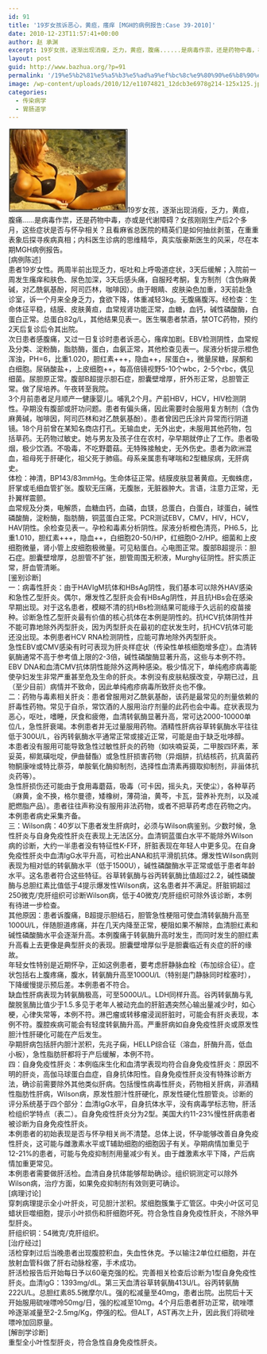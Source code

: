 ```yaml
---
id: 91
title: '19岁女孩诉恶心，黄疸，瘙痒 [MGH的病例报告:Case 39-2010]'
date: 2010-12-23T11:57:41+00:00
author: 赵 承渊
excerpt: 19岁女孩，逐渐出现消瘦，乏力，黄疸，腹痛......是病毒作祟，还是药物中毒，亦或是代谢障碍？女孩刚刚生产后2个多月，这些症状是否与怀孕相关？且看麻省总医院的精英们是如何抽丝剥茧，在重重表象后探寻疾病真相；内科医生诊病的思维精华，真实版豪斯医生的风采，尽在本期MGH病例报告。
layout: post
guid: http://www.bazhua.org/?p=91
permalink: '/19%e5%b2%81%e5%a5%b3%e5%ad%a9%ef%bc%8c%e9%80%90%e6%b8%90%e5%87%ba%e7%8e%b0%e6%b6%88%e7%98%a6%ef%bc%8c%e4%b9%8f%e5%8a%9b%ef%bc%8c%e9%bb%84%e7%96%b8%ef%bc%8c%e8%85%b9%e7%97%9b-%e6%98%af%e7%97%85/'
image: /wp-content/uploads/2010/12/e11074821_12dcb3e6978g214-125x125.jpg
categories:
  - 传染病学
  - 胃肠道学
---
```

<div>
  <a href="/wp-content/uploads/2010/12/e11074821_12dcb3e6978g214.jpg"><img class="size-medium wp-image-375 alignleft" title="e11074821_12dcb3e6978g214" src="/wp-content/uploads/2010/12/e11074821_12dcb3e6978g214-300x213.jpg" alt="" width="240" height="170" /></a>19岁女孩，逐渐出现消瘦，乏力，黄疸，腹痛&#8230;&#8230;是病毒作祟，还是药物中毒，亦或是代谢障碍？女孩刚刚生产后2个多月，这些症状是否与怀孕相关？且看麻省总医院的精英们是如何抽丝剥茧，在重重表象后探寻疾病真相；内科医生诊病的思维精华，真实版豪斯医生的风采，尽在本期MGH病例报告。
</div>

<div>
  [病例陈述]
</div>

<div>
  患者19岁女性。两周半前出现乏力，呕吐和上呼吸道症状，3天后缓解；入院前一周发生瘙痒和肤色、尿色加深，3天后感头痛，自服羟考酮，复方制剂（含伪麻黄碱，对乙酰氨基酚，阿司匹林，咖啡因）。由于眼睛、皮肤染色加重，3天前赴急诊室，诉一个月来全身乏力，食欲下降，体重减轻3kg。无腹痛腹泻。经检查：生命体征平稳，结膜、皮肤黄疸，血常规肾功能正常，血糖，血钙，碱性磷酸酶，白蛋白正常。总蛋白82g/L，其他结果见表一。医生嘱患者禁酒，禁OTC药物，预约2天后复诊后令其出院。
</div>

<div>
  次日患者感腹痛，又过一日复诊时患者诉恶心，瘙痒加剧。EBV检测阴性，血常规及分类、淀粉酶，脂肪酶，蛋白，血氨正常，其他检查见表一。尿液分析提示橙色浑浊，PH=6，比重1.020，胆红素+++，隐血++，尿蛋白+，微量尿糖，尿酮和白细胞。尿硝酸盐+，上皮细胞++，每高倍镜视野5-10个wbc，2-5个rbc，偶见细菌。尿胆原正常。腹部B超提示胆石症，胆囊壁增厚，肝外形正常，总胆管正常。做了尿培养。午夜转至我院。
</div>

<div>
  3个月前患者足月顺产一健康婴儿。哺乳2个月。产前HBV，HCV，HIV检测阴性。孕期没有腹部或肝功问题。患者有偏头痛，因此需要时会服用复方制剂（含伪麻黄碱，咖啡因，阿司匹林和对乙酰氨基酚）。患者曾因巴氏涂片异常而行阴道镜。18个月前曾在某知名商店打孔。无输血史，无外出史，未服用其他药物，包括草药。无药物过敏史。她与男友及孩子住在农村，孕早期就停止了工作。患者吸烟，极少饮酒。不吸毒，不吃野蘑菇。无特殊接触史，无外伤史。患者为欧洲混血，祖母死于肝硬化，祖父死于肺癌。母系亲属患有哮喘和2型糖尿病，无肝病史。
</div>

<div>
  体检：神清，BP143/83mmHg。生命体征正常。结膜皮肤显著黄疸。无蜘蛛痣，肝掌或毛细血管扩张。腹软无压痛，无腹胀，无脏器肿大。言语，注意力正常，无扑翼样震颤。
</div>

<div>
  血常规及分类，电解质，血糖血钙，血磷，血镁，总蛋白，白蛋白，球蛋白，碱性磷酸酶，淀粉酶，脂肪酶，铜蓝蛋白正常。PCR测试EBV，CMV，HIV，HCV，HAV阴性。余检查见表一。孕检和毒素分析阴性。尿液分析橙色清亮，PH6.5，比重1.010，胆红素+++，隐血++，白细胞20-50/HP，红细胞0-2/HP。细菌和上皮细胞微量，肾小管上皮细胞极微量。可见粘蛋白。心电图正常。腹部B超提示：胆石症。胆囊壁增厚，总胆管不扩张，胆管周围无积液，Murghy征阴性。肝实质正常，肝血管清晰。
</div>

<div>
  [鉴别诊断]
</div>

<div>
  一：病毒性肝炎：由于HAVIgM抗体和HBsAg阴性，我们基本可以除外HAV感染和急性乙型肝炎。偶尔，爆发性乙型肝炎会有HBsAg阴性，并且抗HBs会在感染早期出现。对于这名患者，模糊不清的抗HBs检测结果可能缘于久远前的疫苗接种。诊断急性乙型肝炎最有价值的核心抗体在本例是阴性的。抗HCV抗体阴性并不能可靠地除外丙型肝炎，因为丙型肝炎在最初的症状发生时，抗HCV抗体可能还没出现。本例患者HCV RNA检测阴性，应能可靠地除外丙型肝炎。
</div>

<div>
  急性EBV或CMV感染有时可表现为肝炎样症状（传染性单核细胞增多症）。血清转氨酶通常不高于参考值上限的2-3倍，碱性磷酸酶显著升高，这些与本例不符。EBV DNA和血清CMV抗体阴性能除外这两种感染。极少情况下，单纯疱疹病毒能使孕妇发生非常严重甚至危及生命的肝炎。本例没有皮肤粘膜改变，孕期已过，且（至少目前）病情并不致命，因此单纯疱疹病毒所致肝炎也不像。
</div>

<div>
  二：药物与毒素相关肝炎：患者曾服用对乙酰氨基酚，该药是最常见的剂量依赖的肝毒性药物。常见于自杀，常饮酒的人服用治疗剂量的此药也会中毒。症状表现为恶心，呕吐，嗜睡，厌食和疲倦，血清转氨酶显著升高，常可达2000-10000单位/L，急性肝衰竭。本例患者并无过量服用药物。酒精性肝病谷草转氨酶水平往往低于300U/L，谷丙转氨酶水平通常正常或接近正常，可能是由于缺乏吡哆醇。
</div>

<div>
  本患者没有服用可能导致急性过敏性肝炎的药物（如呋喃妥英，二甲胺四环素，苯妥英，柳氮磺吡啶，伊曲替酯）或急性肝损害药物（异烟肼，抗结核药，抗真菌药物酮康唑或特比萘芬，单胺氧化酶抑制剂，选择性血清素再摄取抑制剂，非甾体抗炎药等）。
</div>

<div>
  急性肝损伤还可能由于食用毒蘑菇，吸毒（可卡因，摇头丸，天使尘），各种草药（麻黄，金不换，格尔曼德，矮橡树，薄荷油，黄芩，卡瓦，营养补充剂，以及减肥燃脂产品）。患者往往声称没有服用非法药物，或者不把草药考虑在药物之内。本例患者病史采集齐备。
</div>

<div>
  三：Wilson病：40岁以下患者发生肝病时，必须与Wilson病鉴别。少数时候，急性肝炎与自身免疫性肝炎在表现上无法区分。血清铜蓝蛋白水平不能除外Wilson病的诊断，大约一半患者没有特征性K-F环，肝脏表现在年轻人中更多见。在自身免疫性肝炎中血清IgG水平升高，可检出ANA和抗平滑肌抗体。爆发性Wilson病则表现为相对低的转氨酶水平（低于1500U），碱性磷酸酶水平正常或低于患者年龄水平。这名患者符合这些特征。谷草转氨酶与谷丙转氨酶比值超过2.2，碱性磷酸酶与总胆红素比值低于4提示爆发性Wilson病，这名患者并不满足。肝脏铜超过250微克/克肝组织可诊断Wilson病，低于40微克/克肝组织可除外该诊断，本例有待进一步检查。
</div>

<div>
  其他原因：患者诉腹痛，B超提示胆结石，胆管急性梗阻可使血清转氨酶升高至1000U/L，伴随胆道疼痛，并在几天内降至正常，梗阻如果不解除，血清胆红素和碱性磷酸酶水平会逐渐升高。本例腹痛于转氨酶升高时发生，而同时发生的胆红素升高看上去更像是典型肝炎的表现。胆囊壁增厚似乎是胆囊临近有炎症的肝的缘故。
</div>

<div>
  年轻女性特别是近期怀孕，正如这例患者，要考虑肝静脉血栓（布加综合征）。症状包括右上腹疼痛，腹水，转氨酶升高至1000U/L（特别是门静脉同时栓塞时），下降缓慢提示预后差。本例患者不符合。
</div>

<div>
  缺血性肝病表现为转氨酶极高，可至5000U/L。LDH同样升高。谷丙转氨酶与乳酸脱氢酶比值少于1.5.多见于老年人被动充血的肝脏遇突然心输出量减少时，如心梗，心律失常等，本例不符。淋巴瘤或转移瘤浸润肝脏时，可能会有肝炎表现，本例不符。腹腔疾病可能会有轻度转氨酶升高。严重肝病如自身免疫性肝炎或原发性胆汁性肝硬化可能在产后发生。
</div>

<div>
  孕期肝病包括肝内胆汁淤积，先兆子痫，HELLP综合征（溶血，肝酶升高，低血小板），急性脂肪肝都将于产后缓解，本例不符。
</div>

<div>
  四：自身免疫性肝炎：本例临床生化和血清学表现均符合自身免疫性肝炎：原因不明的肝炎，高伽马球蛋白血症，自身抗体阳性。自身免疫性肝炎没有特殊诊断方法，确诊前需要除外其他类似肝病。包括慢性病毒性肝炎，药物相关肝病，非酒精性脂肪性肝病，Wilson病，原发性胆汁性肝硬化，原发性硬化性胆管炎。诊断的评分系统基于四个部分：血清IgG水平，自身抗体水平，没有病毒学标志物，肝活检组织学特点（表二）。自身免疫性肝炎分为2型。美国大约11-23%慢性肝病患者被诊断为自身免疫性肝炎。
</div>

<div>
  本例患者的初始表现是否与怀孕相关尚不清楚。总体上说，怀孕能够改善自身免疫性肝炎，这可能与雌激素水平或T辅助细胞的细胞因子有关。孕期病情加重见于12-21%的患者，可能与免疫抑制剂用量减少有关。由于雌激素水平下降，产后病情加重更常见。
</div>

<div>
  本例患者需要做肝活检。血清自身抗体能够帮助确诊。组织铜测定可以除外Wilson病，治疗方面，如果免疫抑制剂有效则更可确诊。
</div>

<div>
  [病理讨论]
</div>

<div>
  穿刺病理提示全小叶肝炎，可见胆汁淤积。浆细胞簇集于汇管区。中央小叶区可见蜡状巨噬细胞，提示小叶损伤和肝细胞坏死。符合急性自身免疫性肝炎，不除外甲型肝炎。
</div>

<div>
  肝组织铜：54微克/克肝组织。
</div>

<div>
  [治疗经过]
</div>

<div>
  活检穿刺过后当晚患者出现腹腔积血，失血性休克。予以输注2单位红细胞，并在放射血管科做了肝右动脉栓塞，手术成功。
</div>

<div>
  肝活检报告后开始每日予以60毫克强的松。完善相关检查后诊断为1型自身免疫性肝炎。血清IgG：1393mg/dL。第三天血清谷草转氨酶413U/L。谷丙转氨酶222U/L。总胆红素85.5微摩尔/L。强的松减量至40mg，患者出院。出院后十天开始服用硫唑嘌呤50mg/日，强的松减至10mg。4个月后患者肝功正常，硫唑嘌呤逐渐减量至2-2.5mg/Kg，停强的松。但ALT，AST再次上升，因此我们将硫唑嘌呤加回原量。
</div>

<div>
  [解剖学诊断]
</div>

<div>
  重型全小叶性型肝炎，符合急性自身免疫性肝炎。
</div>
